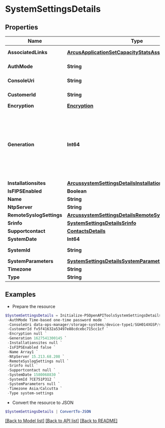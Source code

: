 # SystemSettingsDetails
## Properties

Name | Type | Description | Notes
------------ | ------------- | ------------- | -------------
**AssociatedLinks** | [**ArcusApplicationSetCapacityStatsAssociatedLinksInner[]**](ArcusApplicationSetCapacityStatsAssociatedLinksInner.md) | Associated Links Details | [optional] 
**AuthMode** | **String** | Password Authentication Mode | [optional] 
**ConsoleUri** | **String** | consoleUri for detailed storage object  | [optional] 
**CustomerId** | **String** | The customer application identifier | [optional] 
**Encryption** | [**Encryption**](Encryption.md) |  | [optional] 
**Generation** | **Int64** | A monotonically increasing value. This value updates when the resource is updated and can be used as a short way to determine if a resource has changed or which of two different copies of a resource is more up to date. | [optional] 
**Installationsites** | [**ArcussystemSettingsDetailsInstallationsites**](ArcussystemSettingsDetailsInstallationsites.md) |  | [optional] 
**IsFIPSEnabled** | **Boolean** | Apply FIPS Standard | [optional] 
**Name** | **String** | system name | [optional] 
**NtpServer** | **String** | ntp server | [optional] 
**RemoteSyslogSettings** | [**ArcussystemSettingsDetailsRemoteSyslogSettings**](ArcussystemSettingsDetailsRemoteSyslogSettings.md) |  | [optional] 
**Srinfo** | [**SystemSettingsDetailsSrinfo**](SystemSettingsDetailsSrinfo.md) |  | [optional] 
**Supportcontact** | [**ContactsDetails**](ContactsDetails.md) |  | [optional] 
**SystemDate** | **Int64** | system date time | [optional] 
**SystemId** | **String** | SystemId/serialNumber of the array. | [optional] 
**SystemParameters** | [**SystemSettingsDetailsSystemParameters**](SystemSettingsDetailsSystemParameters.md) |  | [optional] 
**Timezone** | **String** | system time zone | [optional] 
**Type** | **String** | The type of resource. | [optional] 

## Examples

- Prepare the resource
```powershell
$SystemSettingsDetails = Initialize-PSOpenAPIToolsSystemSettingsDetails  -AssociatedLinks [{&quot;resourceUri&quot;:&quot;/api/v1/storage-systems/device-type1/{id}&quot;,&quot;type&quot;:&quot;systems&quot;}] `
 -AuthMode Time-based one-time password mode `
 -ConsoleUri data-ops-manager/storage-systems/device-type1/SGH014XGSP/settings/system-settings `
 -CustomerId fv5f41632a53497e88cdcebc715cc1cf `
 -Encryption null `
 -Generation 1627541300145 `
 -Installationsites null `
 -IsFIPSEnabled false `
 -Name Array1 `
 -NtpServer 15.213.68.208 `
 -RemoteSyslogSettings null `
 -Srinfo null `
 -Supportcontact null `
 -SystemDate 1580068830 `
 -SystemId 7CE751P312 `
 -SystemParameters null `
 -Timezone Asia/Calcutta `
 -Type system-settings
```

- Convert the resource to JSON
```powershell
$SystemSettingsDetails | ConvertTo-JSON
```

[[Back to Model list]](../README.md#documentation-for-models) [[Back to API list]](../README.md#documentation-for-api-endpoints) [[Back to README]](../README.md)

